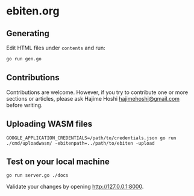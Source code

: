 # ebiten.org

## Generating

Edit HTML files under `contents` and run:

```sh
go run gen.go
```

## Contributions

Contributions are welcome. However, if you try to contribute one or more sections or articles, please ask Hajime Hoshi <hajimehoshi@gmail.com> before writing.

## Uploading WASM files

```
GOOGLE_APPLICATION_CREDENTIALS=/path/to/credentials.json go run ./cmd/uploadwasm/ -ebitenpath=../path/to/ebiten -upload
```

## Test on your local machine

```
go run server.go ./docs
```

Validate your changes by opening http://127.0.0.1:8000.
